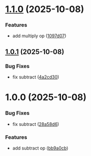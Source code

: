 # [1.1.0](https://github.com/ignatij/deno-semver/compare/v1.0.1...v1.1.0) (2025-10-08)


### Features

* add multiply op ([1097d07](https://github.com/ignatij/deno-semver/commit/1097d0758a8f93bc5b38498e2f303534c070a292))

## [1.0.1](https://github.com/ignatij/deno-semver/compare/v1.0.0...v1.0.1) (2025-10-08)


### Bug Fixes

* fix subtract ([4a2cd30](https://github.com/ignatij/deno-semver/commit/4a2cd3078fda4e0c5f89013b08320c7163c4a32e))

# 1.0.0 (2025-10-08)


### Bug Fixes

* fix subtract ([28a58d6](https://github.com/ignatij/deno-semver/commit/28a58d6f5f907f639fe7d081a9872f0e9dace8f1))


### Features

* add subtract op ([bb9a0cb](https://github.com/ignatij/deno-semver/commit/bb9a0cba2dfff3c35c8b5e45ae993225cc8f8208))
